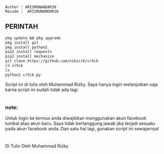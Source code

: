 ````
Author : ARISMUNANDAR30
Recode :  ARISMUNANDAR30
````
## PERINTAH
````bash
pkg update && pkg upgrade
pkg install git 
pkg install python2 
pip2 install requests
pip2 install mechanize 
git clone https://github.com/nikicrk/cr5ck
cd cr5ck
ls 
python2 cr5ck.py
````
Script ini di tulis oleh Muhammad Rizky. Saya hanya ingin melanjutkan saja karna script ini sudah tidak ada lagi.
#
### note:
Untuk login ke termux anda diwajibkan menggunakan akun facebook tumbal atau akun baru. Saya tidak bertanggung jawab jika terjadi sesuatu pada akun facebook anda. Dan satu hal lagi, gunakan script ini sewajarnya!
#
Di Tulis Oleh Muhammad Rizky
